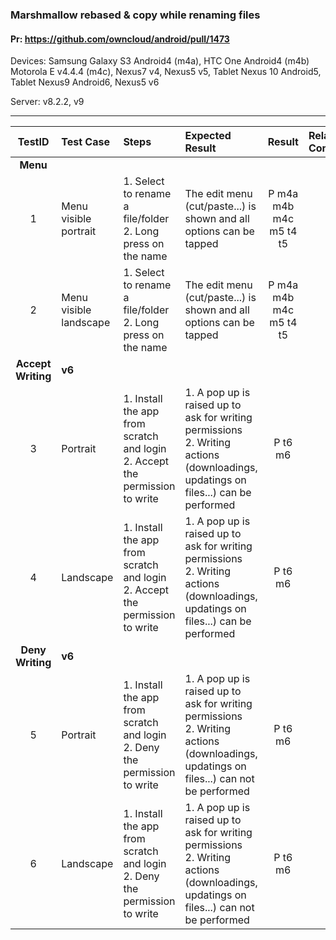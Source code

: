 ###  Marshmallow rebased & copy while renaming files 

#### Pr: https://github.com/owncloud/android/pull/1473 

Devices:  Samsung Galaxy S3 Android4 (m4a), HTC One Android4 (m4b) Motorola E v4.4.4 (m4c), Nexus7 v4, Nexus5 v5, Tablet Nexus 10 Android5, Tablet Nexus9 Android6, Nexus5 v6

Server: v8.2.2, v9

---

 
| TestID | Test Case | Steps | Expected Result | Result | Related Comment |
| :----: | :-------- | :---- | :-------------- | :-----:| :-------------- |
|**Menu**||||||
| 1 | Menu visible portrait  |  1. Select to rename a file/folder<br>2. Long press on the name | The edit menu (cut/paste...) is shown and all options can be tapped  | P m4a m4b m4c m5 t4 t5 |  |
| 2 | Menu visible landscape  |  1. Select to rename a file/folder<br>2. Long press on the name | The edit menu (cut/paste...) is shown and all options can be tapped  | P m4a m4b m4c m5 t4 t5 |  |
|**Accept Writing**| **v6**|||||
| 3 | Portrait  |  1. Install the app from scratch and login<br>2. Accept the permission to write | 1. A pop up is raised up to ask for writing permissions<br>2. Writing actions (downloadings, updatings on files...) can be performed | P t6 m6|  |
| 4 | Landscape  |  1. Install the app from scratch and login<br>2. Accept the permission to write | 1. A pop up is raised up to ask for writing permissions<br>2. Writing actions (downloadings, updatings on files...) can be performed | P t6 m6|  |
|**Deny Writing**| **v6**|||||
| 5 | Portrait  |  1. Install the app from scratch and login<br>2. Deny the permission to write | 1. A pop up is raised up to ask for writing permissions<br>2. Writing actions (downloadings, updatings on files...) can not be performed | P t6 m6|  |
| 6 | Landscape  |  1. Install the app from scratch and login<br>2. Deny the permission to write | 1. A pop up is raised up to ask for writing permissions<br>2. Writing actions (downloadings, updatings on files...) can not be performed | P t6 m6|  |